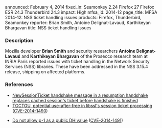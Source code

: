 announced: February 4, 2014
fixed_in: Seamonkey 2.24
          Firefox 27
          Firefox ESR 24.3
          Thunderbird 24.3
impact: High
mfsa_id: 2014-12
page_title: MFSA 2014-12: NSS ticket handling issues
products: Firefox, Thunderbird, Seamonkey
reporter: Brian Smith, Antoine Delignat-Lavaud, Karthikeyan Bhargavan
title: NSS ticket handling issues

<h3>Description</h3>

<p>Mozilla developer <strong>Brian Smith</strong> and security researchers
<strong>Antoine Delignat-Lavaud</strong> and <strong>Karthikeyan
Bhargavan</strong> of the Prosecco research team at INRIA Paris reported issues
with ticket handling in the Network Security Services (NSS) libraries. These
have been addressed in the NSS 3.15.4 release, shipping on affected platforms. 
</p>


<h3>References</h3>

<ul>
  <li><a href="https://bugzilla.mozilla.org/show_bug.cgi?id=930857">
       NewSessionTicket handshake message in a resumption handshake replaces
cached session's ticket before handshake is finished</a></li>
  <li><a href="https://bugzilla.mozilla.org/show_bug.cgi?id=930874">
       TOCTOU, potential use-after-free in libssl's session ticket
processing</a> (<a href="http://cve.mitre.org/cgi-bin/cvename.cgi?name=CVE-2014-1490" class="ex-ref">CVE-2014-1490</a>)</li>
</ul>

<ul>
  <li><a href="https://bugzilla.mozilla.org/show_bug.cgi?id=934545">
       Do not allow p-1 as a public DH value</a> (<a href="http://cve.mitre.org/cgi-bin/cvename.cgi?name=CVE-2014-1491" class="ex-ref">CVE-2014-1491</a>)</li>
</ul>



